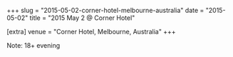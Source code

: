 +++
slug = "2015-05-02-corner-hotel-melbourne-australia"
date = "2015-05-02"
title = "2015 May 2 @ Corner Hotel"

[extra]
venue = "Corner Hotel, Melbourne, Australia"
+++

Note: 18+ evening
